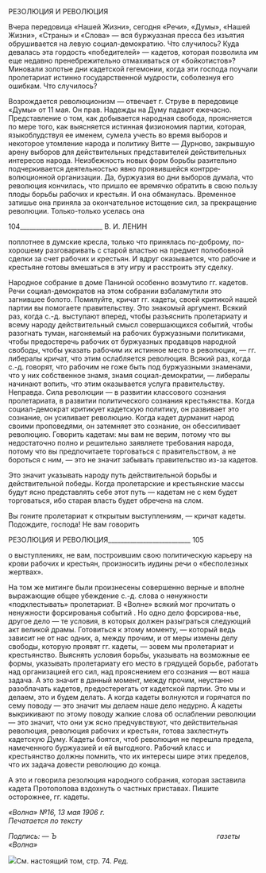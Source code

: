 РЕЗОЛЮЦИЯ И РЕВОЛЮЦИЯ

Вчера передовица «Нашей Жизни», сегодня «Речи», «Думы», «Нашей Жизни», «Страны» и «Слова» — вся буржуазная пресса без изъятия обрушивается на левую социал-демократию. Что случилось? Куда девалась эта гордость «победителей» — ка­детов, которая позволила им еще недавно пренебрежительно отмахиваться от «бойко­тистов»? Миновали золотые дни кадетской гегемонии, когда эти господа поучали про­летариат истинно государственной мудрости, соболезнуя его ошибкам. Что случилось?

Возрождается революционизм — отвечает г. Струве в передовице «Думы» от 11 мая. Он прав. Надежды на Думу падают ежечасно. Представление о том, как добывается на­родная свобода, проясняется по мере того, как выясняется истинная физиономия пар­тии, которая, языкоблудствуя ее именем, сумела учесть во время выборов и некоторое утомление народа и политику Витте — Дурново, закрывшую арену выборов для дейст­вительных представителей действительных интересов народа. Неизбежность новых форм борьбы разительно подчеркивается деятельностью явно проявившейся контрре­волюционной организации. Да, буржуазия во дни выборов думала, что революция кон­чилась, что пришло ее времячко обратить в свою пользу плоды борьбы рабочих и кре­стьян. И она обманулась. Временное затишье она приняла за окончательное истощение сил, за прекращение революции. Только-только уселась она

  

104__________________________ В. И. ЛЕНИН

поплотнее в думские кресла, только что принялась по-доброму, по-хорошему разгова­ривать с старой властью на предмет полюбовной сделки за счет рабочих и крестьян. И вдруг оказывается, что рабочие и крестьяне готовы вмешаться в эту игру и расстроить эту сделку.

Народное собрание в доме Паниной особенно возмутило гг. кадетов. Речи социал-демократов на этом собрании взбаламутили это загнившее болото. Помилуйте, кричат гг. кадеты, своей критикой нашей партии вы помогаете правительству. Это знакомый аргумент. Всякий раз, когда с.-д. выступают вперед, чтобы разъяснить пролетариату и всему народу действительный смысл совершающихся событий, чтобы разогнать туман, нагоняемый на рабочих буржуазными политиками, чтобы предостеречь рабочих от буржуазных продавцов народной свободы, чтобы указать рабочим их истинное место в революции, — гг. либералы кричат, что этим ослабляется революция. Всякий раз, когда с.-д. говорят, что рабочим не гоже быть под буржуазными знаменами, что у них собст­венное знамя, знамя социал-демократии, — либералы начинают вопить, что этим ока­зывается услуга правительству. Неправда. Сила революции — в развитии классового сознания пролетариата, в развитии политического сознания крестьянства. Когда соци­ал-демократ критикует кадетскую политику, он развивает это сознание, он усиливает революцию. Когда кадет дурманит народ своими проповедями, он затемняет это созна­ние, он обессиливает революцию. Говорить кадетам: мы вам не верим, потому что вы недостаточно полно и решительно заявляете требования народа, потому что вы предпо­читаете торговаться с правительством, а не бороться с ним, — это не значит забывать правительство из-за кадетов.

Это значит указывать народу путь действительной борьбы и действительной победы. Когда пролетарские и крестьянские массы будут ясно представлять себе этот путь — кадетам не с кем будет торговаться, ибо старая власть будет обречена на слом.

Вы гоните пролетариат к открытым выступлениям, — кричат кадеты. Подождите, господа! Не вам говорить

  

РЕЗОЛЮЦИЯ И РЕВОЛЮЦИЯ__________________________ 105

о выступлениях, не вам, построившим свою политическую карьеру на крови рабочих и крестьян, произносить иудины речи о «бесполезных жертвах».

На том же митинге были произнесены совершенно верные и вполне выражающие общее убеждение с.-д. слова о ненужности «подхлестывать» пролетариат. В «Волне» всякий мог прочитать о ненужности форсированья событий . Но одно дело форсирова-нье, другое дело — те условия, в которых должен разыграться следующий акт великой драмы. Готовиться к этому моменту, — который ведь зависит не от нас одних, а, между прочим, и от меры измены делу свободы, которую проявят гг. кадеты, — зовем мы пролетариат и крестьянство. Выяснять условия борьбы, указывать на возможные ее формы, указывать пролетариату его место в грядущей борьбе, работать над организа­цией его сил, над прояснением его сознания — вот наша задача. А это значит в данный момент, между прочим, неустанно разоблачать кадетов, предостерегать от кадетской партии. Это мы и делаем, это и будем делать. А когда кадеты волнуются и горячатся по сему поводу — это значит мы делаем наше дело недурно. А кадеты выкрикивают по этому поводу жалкие слова об ослаблении революции — это значит, что они уж ясно предчувствуют, что действительная революция, революция рабочих и крестьян, готова захлестнуть кадетскую Думу. Кадеты боятся, чтоб революция не перешла предела, на­меченного буржуазией и ей выгодного. Рабочий класс и крестьянство должны помнить, что их интересы шире этих пределов, что их задача довести революцию до конца.

А это и говорила резолюция народного собрания, которая заставила кадета Прото­попова вздохнуть о частных приставах. Пишите осторожнее, гг. кадеты.

_«Волна» №16, 13 мая 1906 г.                                                                Печатается по тексту_

_Подпись:_ — _Ъ                                                                                  газеты «Волна»_

![](file:///C:/Users/bot32/AppData/Local/Temp/msohtmlclip1/01/clip_image001.png)См. настоящий том, стр. 74. _Ред._